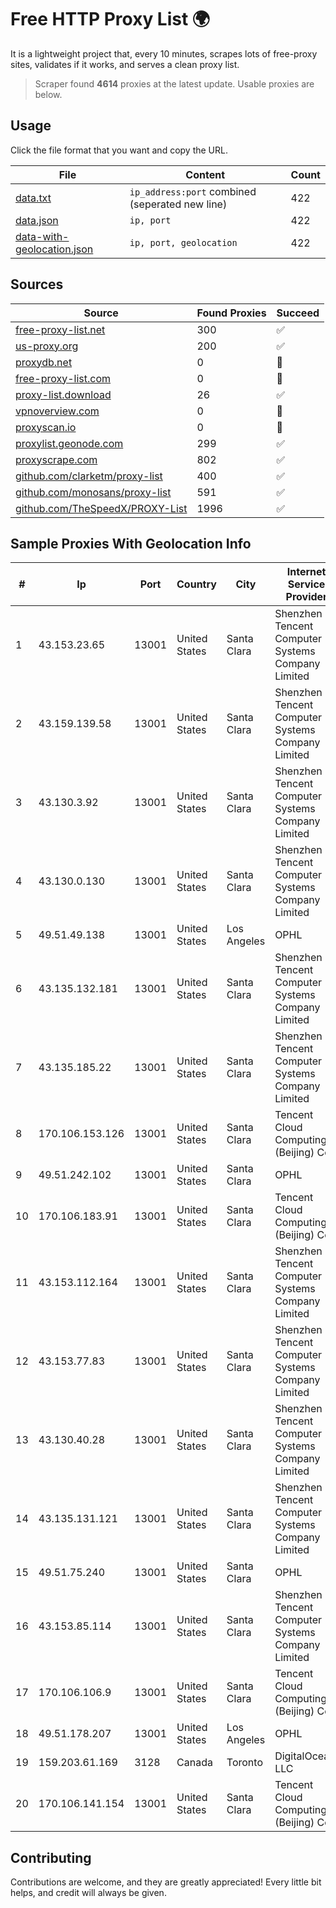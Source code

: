 
# Free HTTP Proxy List 🌍

It is a lightweight project that, every 10 minutes, scrapes lots of free-proxy sites, validates if it works, and serves a clean proxy list.


> Scraper found **4614** proxies at the latest update. Usable proxies are below.

## Usage

Click the file format that you want and copy the URL.


|File|Content|Count|
|----|-------|-----|
|[data.txt](https://raw.githubusercontent.com/themiralay/Proxy-List-World/master/data.txt)|`ip_address:port` combined (seperated new line)|422|
|[data.json](https://raw.githubusercontent.com/themiralay/Proxy-List-World/master/data.json)|`ip, port`|422|
|[data-with-geolocation.json](https://raw.githubusercontent.com/themiralay/Proxy-List-World/master/data-with-geolocation.json)|`ip, port, geolocation`|422|

## Sources

|Source|Found Proxies|Succeed|
|------|-------------|-------|
|[free-proxy-list.net](https://free-proxy-list.net)|300|✅|
|[us-proxy.org](https://www.us-proxy.org)|200|✅|
|[proxydb.net](http://proxydb.net)|0|🚫|
|[free-proxy-list.com](https://free-proxy-list.com/?page=&port=&type%5B%5D=http&type%5B%5D=https&up_time=0&search=Search)|0|🚫|
|[proxy-list.download](https://www.proxy-list.download/HTTP)|26|✅|
|[vpnoverview.com](https://vpnoverview.com/privacy/anonymous-browsing/free-proxy-servers)|0|🚫|
|[proxyscan.io](https://www.proxyscan.io)|0|🚫|
|[proxylist.geonode.com](https://proxylist.geonode.com/api/proxy-list?limit=300&page=1&sort_by=lastChecked&sort_type=desc&protocols=http,https)|299|✅|
|[proxyscrape.com](https://api.proxyscrape.com/v2/?request=displayproxies&protocol=http&timeout=10000&country=all&ssl=all&anonymity=all)|802|✅|
|[github.com/clarketm/proxy-list](https://raw.githubusercontent.com/clarketm/proxy-list/master/proxy-list-raw.txt)|400|✅|
|[github.com/monosans/proxy-list](https://raw.githubusercontent.com/monosans/proxy-list/main/proxies/http.txt)|591|✅|
|[github.com/TheSpeedX/PROXY-List](https://raw.githubusercontent.com/TheSpeedX/PROXY-List/master/http.txt)|1996|✅|


## Sample Proxies With Geolocation Info

|#|Ip|Port|Country|City|Internet Service Provider|
|-|--|----|-------|----|-------------------------|
|1|43.153.23.65|13001|United States|Santa Clara|Shenzhen Tencent Computer Systems Company Limited|
|2|43.159.139.58|13001|United States|Santa Clara|Shenzhen Tencent Computer Systems Company Limited|
|3|43.130.3.92|13001|United States|Santa Clara|Shenzhen Tencent Computer Systems Company Limited|
|4|43.130.0.130|13001|United States|Santa Clara|Shenzhen Tencent Computer Systems Company Limited|
|5|49.51.49.138|13001|United States|Los Angeles|OPHL|
|6|43.135.132.181|13001|United States|Santa Clara|Shenzhen Tencent Computer Systems Company Limited|
|7|43.135.185.22|13001|United States|Santa Clara|Shenzhen Tencent Computer Systems Company Limited|
|8|170.106.153.126|13001|United States|Santa Clara|Tencent Cloud Computing (Beijing) Co|
|9|49.51.242.102|13001|United States|Santa Clara|OPHL|
|10|170.106.183.91|13001|United States|Santa Clara|Tencent Cloud Computing (Beijing) Co|
|11|43.153.112.164|13001|United States|Santa Clara|Shenzhen Tencent Computer Systems Company Limited|
|12|43.153.77.83|13001|United States|Santa Clara|Shenzhen Tencent Computer Systems Company Limited|
|13|43.130.40.28|13001|United States|Santa Clara|Shenzhen Tencent Computer Systems Company Limited|
|14|43.135.131.121|13001|United States|Santa Clara|Shenzhen Tencent Computer Systems Company Limited|
|15|49.51.75.240|13001|United States|Santa Clara|OPHL|
|16|43.153.85.114|13001|United States|Santa Clara|Shenzhen Tencent Computer Systems Company Limited|
|17|170.106.106.9|13001|United States|Santa Clara|Tencent Cloud Computing (Beijing) Co|
|18|49.51.178.207|13001|United States|Los Angeles|OPHL|
|19|159.203.61.169|3128|Canada|Toronto|DigitalOcean, LLC|
|20|170.106.141.154|13001|United States|Santa Clara|Tencent Cloud Computing (Beijing) Co|



## Contributing

Contributions are welcome, and they are greatly appreciated! Every
little bit helps, and credit will always be given.

